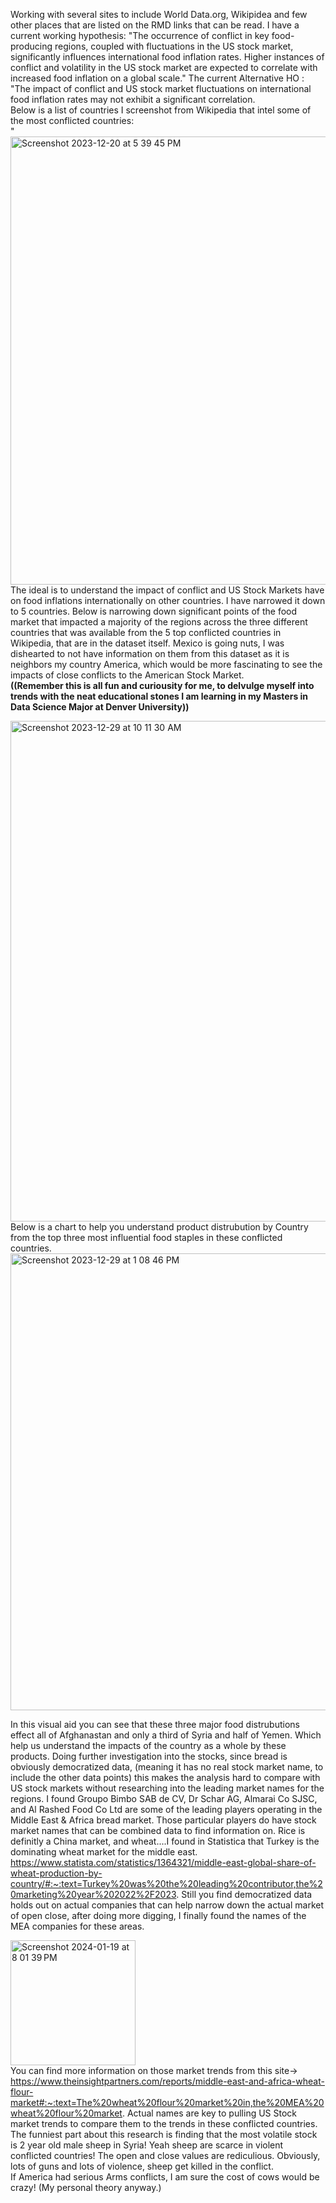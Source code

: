 Working with several sites to include World Data.org, Wikipidea and few other places that are listed on the RMD links that can be read.
I have a current working hypothesis: "The occurrence of conflict in key food-producing regions, coupled with fluctuations in the US stock market, significantly influences international food inflation rates. Higher instances of conflict and volatility in the US stock market are expected to correlate with increased food inflation on a global scale."
The current Alternative HO : "The impact of conflict and US stock market fluctuations on international food inflation rates may not exhibit a significant correlation.
<br>
Below is a list of countries I screenshot from Wikipedia that intel some of the most conflicted countries: <br>
"<img width="717" alt="Screenshot 2023-12-20 at 5 39 45 PM" src="https://github.com/JessicaWoods03/data_analysis_work/assets/48572600/3eeac57e-b6ec-45e1-b184-778f37fc8623">
<br>
The ideal is to understand the impact of conflict and US Stock Markets have on food inflations internationally on other countries. I have narrowed it down to 5 countries. Below is narrowing down significant points of the food market that impacted a majority of the regions across the three different countries that was available from the 5 top conflicted countries in Wikipedia, that are in the dataset itself. Mexico is going nuts, I was dishearted to not have information on them from this dataset as it is neighbors my country America, which would be more fascinating to see the impacts of close conflicts to the American Stock Market. <br>
<b>((Remember this is all fun and curiousity for me, to delvulge myself into trends with the neat educational stones  I am learning in my Masters in Data Science Major at Denver University))</b><br>

<img width="801" alt="Screenshot 2023-12-29 at 10 11 30 AM" src="https://github.com/JessicaWoods03/data_analysis_work/assets/48572600/122e959a-69f0-4e6b-b42d-9a1089e3f5a0">
<br>
Below is a chart to help you understand product distrubution by Country from the top three most influential food staples in these conflicted countries.<br>
<img width="731" alt="Screenshot 2023-12-29 at 1 08 46 PM" src="https://github.com/JessicaWoods03/data_analysis_work/assets/48572600/0f7d06bf-2bac-43f3-92e6-6c6eaa45e651"><br>

In this visual aid you can see that these three major food distrubutions effect all of Afghanastan and only a third of Syria and half of Yemen. Which help us understand the impacts of the country as a whole by these products. Doing further investigation into the stocks, since bread is obviously democratized data, (meaning it has no real stock market name, to include the other data points) this makes the analysis hard to compare with US stock markets without researching into the leading market names for the regions. I found Groupo Bimbo SAB de CV, Dr Schar AG, Almarai Co SJSC, and Al Rashed Food Co Ltd are some of the leading players operating in the Middle East & Africa bread market. Those particular players do have stock market names that can be combined data to find information on. Rice is definitly a China market, and wheat....I found in Statistica that Turkey is the dominating wheat market for the middle east. https://www.statista.com/statistics/1364321/middle-east-global-share-of-wheat-production-by-country/#:~:text=Turkey%20was%20the%20leading%20contributor,the%20marketing%20year%202022%2F2023.
Still you find democratized data holds out on actual companies that can help narrow down the actual market of open close, after doing more digging, I finally found the names of the MEA companies for these areas. 

<img width="200" alt="Screenshot 2024-01-19 at 8 01 39 PM" src="https://github.com/JessicaWoods03/data_analysis_work/assets/48572600/291e4a11-5122-4b84-8fdc-aab4f13b49e4"><br>
You can find more information on those market trends from this site-> https://www.theinsightpartners.com/reports/middle-east-and-africa-wheat-flour-market#:~:text=The%20wheat%20flour%20market%20in,the%20MEA%20wheat%20flour%20market.
Actual names are key to pulling US Stock market trends to compare them to the trends in these conflicted countries. <br>
The funniest part about this research is finding that the most volatile stock is 2 year old male sheep in Syria! Yeah sheep are scarce in violent conflicted countries! The open and close values are rediculious. Obviously, lots of guns and lots of violence, sheep get killed in the conflict.<br>
If America had serious Arms conflicts, I am sure the cost of cows would be crazy! (My personal theory anyway.)



